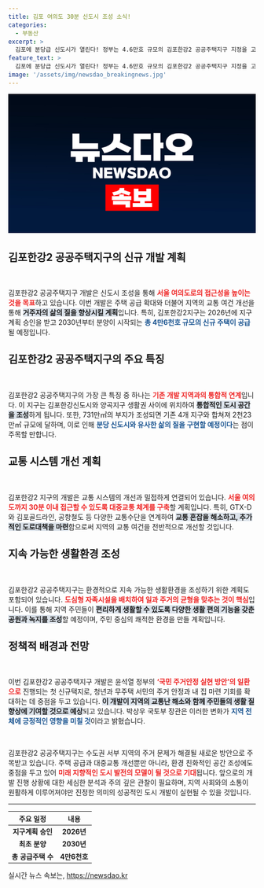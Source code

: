 ```yaml
---
title: 김포 여의도 30분 신도시 조성 소식!
categories:
  - 부동산
excerpt: >
  김포에 분당급 신도시가 열린다! 정부는 4.6만호 규모의 김포한강2 공공주택지구 지정을 고시하고, 여의도까지 30분 접근 가능한 교통망을 구축할 계획이다. 2030년 첫 분양 예정!
feature_text: >
  김포에 분당급 신도시가 열린다! 정부는 4.6만호 규모의 김포한강2 공공주택지구 지정을 고시하고, 여의도까지 30분 접근 가능한 교통망을 구축할 계획이다. 2030년 첫 분양 예정!
image: '/assets/img/newsdao_breakingnews.jpg'
---
```


<p><img src="/assets/img/newsdao_breakingnews.jpg" alt="pcversion 속보" /></p>

<h2 data-ke-size="size26">김포한강2 공공주택지구의 신규 개발 계획</h2>

<p data-ke-size="size16">&nbsp;</p>

<p>김포한강2 공공주택지구 개발은 신도시 조성을 통해 <b><span style="color: #ee2323;">서울 여의도로의 접근성을 높이는 것을 목표</span></b>하고 있습니다. 이번 개발은 주택 공급 확대와 더불어 지역의 교통 여건 개선을 통해 <b><span style="background-color: #21538527;">거주자의 삶의 질을 향상시킬 계획</span></b>입니다. 특히, 김포한강2지구는 2026년에 지구계획 승인을 받고 2030년부터 분양이 시작되는 <b><span style="color: #1a5490;">총 4만6천호 규모의 신규 주택이 공급</span></b>될 예정입니다.</p>

<h2 data-ke-size="size26">김포한강2 공공주택지구의 주요 특징</h2>

<p data-ke-size="size16">&nbsp;</p>

<p>김포한강2 공공주택지구의 가장 큰 특징 중 하나는 <b><span style="color: #ee2323;">기존 개발 지역과의 통합적 연계</span></b>입니다. 이 지구는 김포한강신도시와 양곡지구 생활권 사이에 위치하여 <b><span style="background-color: #21538527;">통합적인 도시 공간을 조성</span></b>하게 됩니다. 또한, 731만㎡의 부지가 조성되면 기존 4개 지구와 합쳐져 2천23만㎡ 규모에 달하며, 이로 인해 <b><span style="color: #1a5490;">분당 신도시와 유사한 삶의 질을 구현할 예정이다</span></b>는 점이 주목할 만합니다.</p>

<h2 data-ke-size="size26">교통 시스템 개선 계획</h2>

<p data-ke-size="size16">&nbsp;</p>

<p>김포한강2 지구의 개발은 교통 시스템의 개선과 밀접하게 연결되어 있습니다. <b><span style="color: #ee2323;">서울 여의도까지 30분 이내 접근할 수 있도록 대중교통 체계를 구축</span></b>할 계획입니다. 특히, GTX-D와 김포골드라인, 공항철도 등 다양한 교통수단을 연계하여 <b><span style="background-color: #21538527;">교통 혼잡을 해소하고, 추가적인 도로대책을 마련</span></b>함으로써 지역의 교통 여건을 전반적으로 개선할 것입니다.</p>

<h2 data-ke-size="size26">지속 가능한 생활환경 조성</h2>

<p data-ke-size="size16">&nbsp;</p>

<p>김포한강2 공공주택지구는 환경적으로 지속 가능한 생활환경을 조성하기 위한 계획도 포함되어 있습니다. <b><span style="color: #ee2323;">도심형 자족시설을 배치하여 일과 주거의 균형을 맞추는 것이 핵심</span></b>입니다. 이를 통해 지역 주민들이 <b><span style="background-color: #21538527;">편리하게 생활할 수 있도록 다양한 생활 편의 기능을 갖춘 공원과 녹지를 조성</span></b>할 예정이며, 주민 중심의 쾌적한 환경을 만들 계획입니다.</p>

<h2 data-ke-size="size26">정책적 배경과 전망</h2>

<p data-ke-size="size16">&nbsp;</p>

<p>이번 김포한강2 공공주택지구 개발은 윤석열 정부의 <b><span style="color: #ee2323;">‘국민 주거안정 실현 방안’의 일환으로</span></b> 진행되는 첫 신규택지로, 청년과 무주택 서민의 주거 안정과 내 집 마련 기회를 확대하는 데 중점을 두고 있습니다. <b><span style="background-color: #21538527;">이 개발이 지역의 교통난 해소와 함께 주민들의 생활 질 향상에 기여할 것으로 예상</span></b>되고 있습니다. 박상우 국토부 장관은 이러한 변화가 <b><span style="color: #1a5490;">지역 전체에 긍정적인 영향을 미칠 것</span></b>이라고 밝혔습니다.</p>

<p data-ke-size="size16">&nbsp;</p>

<p>김포한강2 공공주택지구는 수도권 서부 지역의 주거 문제가 해결될 새로운 방안으로 주목받고 있습니다. 주택 공급과 대중교통 개선뿐만 아니라, 환경 친화적인 공간 조성에도 중점을 두고 있어 <b><span style="color: #ee2323;">미래 지향적인 도시 발전의 모델이 될 것으로 기대</span></b>됩니다. 앞으로의 개발 진행 상황에 대한 세심한 분석과 주의 깊은 관찰이 필요하며, 지역 사회와의 소통이 원활하게 이루어져야만 진정한 의미의 성공적인 도시 개발이 실현될 수 있을 것입니다.</p>

<hr>

<table style="width: 100%;">
    <thead>
        <tr>
            <th style="text-align: center; height: 17px;">주요 일정</th>
            <th style="text-align: center; height: 17px;">내용</th>
        </tr>
    </thead>
    <tbody>
        <tr>
            <td style="text-align: center; height: 17px;"><b>지구계획 승인</b></td>
            <td style="text-align: center; height: 17px;"><b>2026년</b></td>
        </tr>
        <tr>
            <td style="text-align: center; height: 17px;"><b>최초 분양</b></td>
            <td style="text-align: center; height: 17px;"><b>2030년</b></td>
        </tr>
        <tr>
            <td style="text-align: center; height: 17px;"><b>총 공급주택 수</b></td>
            <td style="text-align: center; height: 17px;"><b>4만6천호</b></td>
        </tr>
    </tbody>
</table>
실시간 뉴스 속보는, <a href="https://newsdao.kr" rel="dofollow">https://newsdao.kr</a>


